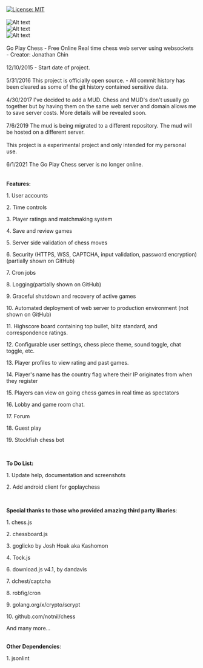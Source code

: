 [![License: MIT](https://img.shields.io/badge/License-MIT-yellow.svg)](https://opensource.org/licenses/MIT)
<br><br>
![Alt text](/img/gif/goplaychessdemo_shrink.gif?raw=true "Go Play Chess Demo")
<br>
![Alt text](/img/screenshots/lobbyResize.png?raw=true "Chess Lobby")
<br>
![Alt text](/img/screenshots/gameResize.png?raw=true "Chess Room")
<br><br>
Go Play Chess - Free Online Real time chess web server using websockets - Creator: Jonathan Chin<br><br>
12/10/2015 - Start date of project.<br><br>
5/31/2016 This project is officially open source. - All commit history has been cleared as some of the git history contained sensitive data. 
<br><br>
4/30/2017 I've decided to add a MUD. Chess and MUD's don't usually go together but by having them on the same web server and domain allows me to save server costs. More details will be revealed soon.
<br><br>
7/6/2019 The mud is being migrated to a different repository. The mud will be hosted on a different server.
<br><br>This project is a experimental project and only intended for my personal use.
<br><br>
6/1/2021 The Go Play Chess server is no longer online. 
<br><br>
<br><b>Features:</b><br>
<p>1. User accounts</p>
<p>2. Time controls</p>
<p>3. Player ratings and matchmaking system </p>
<p>4. Save and review games</p>
<p>5. Server side validation of chess moves</p>
<p>6. Security (HTTPS, WSS, CAPTCHA, input validation, password encryption) (partially shown on GitHub)</p>
<p>7. Cron jobs</p>
<p>8. Logging(partially shown on GitHub)</p>
<p>9. Graceful shutdown and recovery of active games</p>
<p>10. Automated deployment of web server to production environment (not shown on GitHub)</p>
<p>11. Highscore board containing top bullet, blitz standard, and correspondence ratings.</p>
<p>12. Configurable user settings, chess piece theme, sound toggle, chat toggle, etc.</p>
<p>13. Player profiles to view rating and past games.</p>
<p>14. Player's name has the country flag where their IP originates from when they register</p>
<p>15. Players can view on going chess games in real time as spectators</p>
<p>16. Lobby and game room chat.</p>
<p>17. Forum</p>
<p>18. Guest play</p>
<p>19. Stockfish chess bot</p>
<br>
<p><b>To Do List:</b></p>
<p>1. Update help, documentation and screenshots</p>
<p>2. Add android client for goplaychess</p>
<br>

<b>Special thanks to those who provided amazing third party libaries</b>:
<p>1. chess.js</p>
<p>2. chessboard.js</p>
<p>3. goglicko by Josh Hoak aka Kashomon</p>
<p>4. Tock.js</p>
<p>6. download.js v4.1, by dandavis</p>
<p>7. dchest/captcha</p>
<p>8. robfig/cron</p>
<p>9. golang.org/x/crypto/scrypt </p>
<p>10. github.com/notnil/chess </p>
<p>And many more...</p>

<br>
<b>Other Dependencies</b>:
<p>1. jsonlint</p>
<br>
